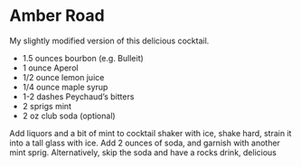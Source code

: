 Amber Road
==========

My slightly modified version of this delicious cocktail.

- 1.5 ounces bourbon (e.g. Bulleit)
- 1 ounce Aperol
- 1/2 ounce lemon juice
- 1/4 ounce maple syrup
- 1-2 dashes Peychaud’s bitters
- 2 sprigs mint
- 2 oz club soda (optional)

Add liquors and a bit of mint to cocktail shaker with ice, shake hard, strain it into a tall glass with ice. Add 2 ounces of soda, and garnish with another mint sprig. Alternatively, skip the soda and have a rocks drink, delicious
